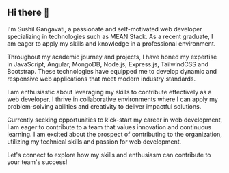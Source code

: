 ## Hi there 👋
I'm Sushil Gangavati, a passionate and self-motivated web developer specializing in technologies such as MEAN Stack. As a recent graduate, I am eager to apply my skills and knowledge in a professional environment.

Throughout my academic journey and projects, I have honed my expertise in JavaScript, Angular, MongoDB, Node.js, Express.js, TailwindCSS and Bootstrap. These technologies have equipped me to develop dynamic and responsive web applications that meet modern industry standards.

I am enthusiastic about leveraging my skills to contribute effectively as a web developer. I thrive in collaborative environments where I can apply my problem-solving abilities and creativity to deliver impactful solutions.

Currently seeking opportunities to kick-start my career in web development, I am eager to contribute to a team that values innovation and continuous learning. I am excited about the prospect of contributing to the organization, utilizing my technical skills and passion for web development.

Let's connect to explore how my skills and enthusiasm can contribute to your team's success!
